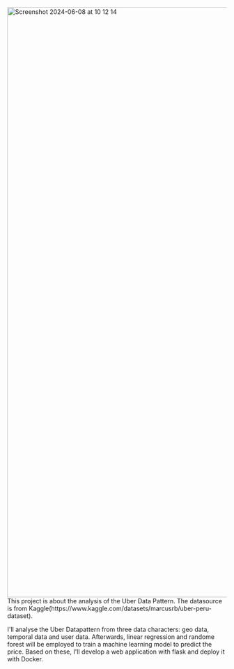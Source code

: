 <img width="1352" alt="Screenshot 2024-06-08 at 10 12 14" src="https://github.com/Huiping27/uberperu/assets/161333572/a38ba7c9-e193-4953-8c6d-a1df7338a204">
This project is about the analysis of the Uber Data Pattern. The datasource is from Kaggle(https://www.kaggle.com/datasets/marcusrb/uber-peru-dataset).

I'll analyse the Uber Datapattern from three data characters: geo data, temporal data and user data. Afterwards, linear regression and randome forest will be employed to train a machine learning model to predict the price. Based on these, I'll develop a web application with flask and deploy it with Docker.


